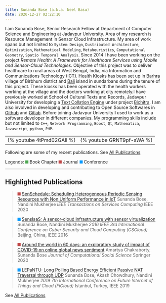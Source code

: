 ```yaml
---
title: Sunanda Bose (a.k.a. Neel Basu)
date: 2020-12-27 02:22:10
---
```


I am Sunanda Bose, Senior Research Fellow at Department of Computer Science and Engineering at Jadavpur University. Area of my research is Resource Management in Sensor Cloud Infrastructure. My area of work spans but not limited to `System Design`, `Dustributed Architecture`, `Optimization`, `Mathematical Modeling`, `Metaheuristics`, `Computational Geometry`, `Spatio Temporal Analysis`. Since 2014 I have been working on the project *Remote Health: A Framework for Healthcare Services using Mobile and Sensor-Cloud Technologies*. Objective of this project was to deliver healthcare to rural areas of West Bengal, India, via Information and Communications Technology (ICT). Health Kiosks has been set up in [Barhra](https://www.google.com/maps/place/Barhra,+Arjjunshuli,+West+Bengal+731125/@23.7946119,87.1629744,16z/data=!3m1!4b1!4m5!3m4!1s0x39f73ef3de8feceb:0x3aaf6bea78d8cf76!8m2!3d23.7946636!4d87.1665962) village of Birbhum district and [Bali](https://www.google.com/search?client=opera&hs=9wY&tbs=lf:1,lf_ui:1&tbm=lcl&sxsrf=ALeKk019AlUVnJgAScWmJ-OqzX-u4yksPA:1609073051464&q=Bali+Island+Sundarban+West+Bengal&rflfq=1&num=10&ved=2ahUKEwj1sJmdmO7tAhXpIbcAHW-wA-UQtgN6BAgDEAc#rlfi=hd:;si:;mv:[[22.1849895,89.2085097],[21.8160974,88.738496]];tbs:lrf:!1m4!1u2!2m2!2m1!1e1!1m4!1u16!2m2!16m1!1e1!1m4!1u16!2m2!16m1!1e2!2m1!1e2!2m1!1e16!3sIAE,lf:1,lf_ui:1) island in sundarbans during the tenure of this project. These kiosks has been operated with the health workers working at the village and the doctors working at city remotely.I have previously worked at School of Cultural Texts and Records, Jadavpur University for developing a [Text Collation Engine](http://bichitra.jdvu.ac.in/bibliography/bengali_fiction_table.php) under project [Bichitra](http://bichitra.jdvu.ac.in/index.php). I am also involved in developing and contributing to Open Source Softwares in [Github](http://github.com/neel) and [Gitlab](http://gitlab.com/neel.basu). Before joining Jadavpur University I used to work as a software developer in different companies. My programming skills include but not limited to `C++`, `Network Programming`, `Boost`, `Qt`, `Mathematica`, `Javascript`, `python`, `PHP`.

|                           |                           |
| ------------------------- | ------------------------- |
| {% youtube 4tPmd02GAlI %} | {% youtube GRNT9pf-sWA %} |

Following are some of my recent publications. See [All Publications](/publications)


Legends: <svg width="10" height="10"> <rect width="10" height="10" style="fill:rgb(75,165,80);" /> </svg> Book Chapter <svg width="10" height="10"> <rect width="10" height="10" style="fill:rgb(191,68,68);" /> </svg> Journal <svg width="10" height="10"> <rect width="10" height="10" style="fill:rgb(1,153,255);" /> </svg> Conference
___

## Highlighted Publications

> <svg width="10" height="10"> <rect width="10" height="10" style="fill:rgb(191,68,68);" /> </svg> [SenSchedule: Scheduling Heterogeneous Periodic Sensing Resources with Non Uniform Performance in IoT](https://ieeexplore.ieee.org/abstract/document/9187904/)
Sunanda Bose, Nandini Mukherjee
*IEEE Transactions on Services Computing* 
IEEE 2020

> <svg width="10" height="10"> <rect width="10" height="10" style="fill:rgb(1,153,255);" /> </svg> [SensIaaS: A sensor-cloud infrastructure with sensor virtualization](https://ieeexplore.ieee.org/abstract/document/7545924/)
Sunanda Bose, Nandini Mukherjee
*2016 IEEE 3rd International Conference on Cyber Security and Cloud Computing (CSCloud)* 
Beijing, China, IEEE 2016

> <svg width="10" height="10"> <rect width="10" height="10" style="fill:rgb(191,68,68);" /> </svg> [Around the world in 60 days: an exploratory study of impact of COVID-19 on online global news sentiment](https://link.springer.com/article/10.1007/s42001-020-00088-3)
Amartya Chakraborty, Sunanda Bose
*Journal of Computational Social Science* 
Springer 2020

> <svg width="10" height="10"> <rect width="10" height="10" style="fill:rgb(1,153,255);" /> </svg>  [LEPaNTU: Long Polling Based Energy Efficient Passive NAT Traversal through UDP](https://ieeexplore.ieee.org/abstract/document/8972797/)
Sunanda Bose, Akash Chowdhury, Nandini Mukherjee
*2019 7th International Conference on Future Internet of Things and Cloud (FiCloud)* 
Istanbul, Turkey, IEEE 2019

See [All Publications](/publications)